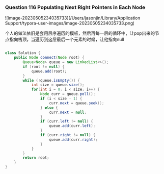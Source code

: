 ### Question 116 Populating Next Right Pointers in Each Node

![image-20230505234035733](/Users/jasonjin/Library/Application Support/typora-user-images/image-20230505234035733.png)

个人的做法依旧是套用层序遍历的模板，然后再每一层的循环中，让pop出来的节点指向栈顶，当遍历到这层最后一个元素的时候，让他指向null

```java

class Solution {
    public Node connect(Node root) {
        Queue<Node> queue = new LinkedList<>();
        if (root != null) {
            queue.add(root);
        }
        while (!queue.isEmpty()) {
            int size = queue.size();
            for(int i = 0; i < size; i++) {
                Node curr = queue.poll();
                if (i < size - 1) {
                    curr.next = queue.peek();
                } else {
                    curr.next = null;
                }
                if (curr.left != null) {
                    queue.add(curr.left);
                }
                if (curr.right != null) {
                    queue.add(curr.right);
                }
            }
        }
        return root;
    }
}
```

